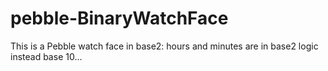 # pebble-BinaryWatchFace
This is a Pebble watch face in base2: hours and minutes are in base2 logic instead base 10...
